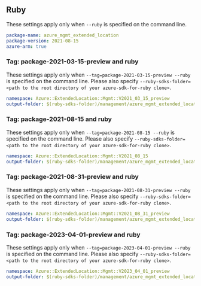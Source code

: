 ## Ruby

These settings apply only when `--ruby` is specified on the command line.

```yaml
package-name: azure_mgmt_extended_location
package-version: 2021-08-15
azure-arm: true
```

### Tag: package-2021-03-15-preview and ruby

These settings apply only when `--tag=package-2021-03-15-preview --ruby` is specified on the command line.
Please also specify `--ruby-sdks-folder=<path to the root directory of your azure-sdk-for-ruby clone>`.

```yaml $(tag) == 'package-2021-03-15-preview' && $(ruby)
namespace: Azure::ExtendedLocation::Mgmt::V2021_03_15_preview
output-folder: $(ruby-sdks-folder)/management/azure_mgmt_extended_location/lib
```

### Tag: package-2021-08-15 and ruby

These settings apply only when `--tag=package-2021-08-15 --ruby` is specified on the command line.
Please also specify `--ruby-sdks-folder=<path to the root directory of your azure-sdk-for-ruby clone>`.

```yaml $(tag) == 'package-2021-08-15' && $(ruby)
namespace: Azure::ExtendedLocation::Mgmt::V2021_08_15
output-folder: $(ruby-sdks-folder)/management/azure_mgmt_extended_location/lib
```

### Tag: package-2021-08-31-preview and ruby

These settings apply only when `--tag=package-2021-08-31-preview --ruby` is specified on the command line.
Please also specify `--ruby-sdks-folder=<path to the root directory of your azure-sdk-for-ruby clone>`.

```yaml $(tag) == 'package-2021-08-31-preview' && $(ruby)
namespace: Azure::ExtendedLocation::Mgmt::V2021_08_31_preview
output-folder: $(ruby-sdks-folder)/management/azure_mgmt_extended_location/lib
```

### Tag: package-2023-04-01-preview and ruby

These settings apply only when `--tag=package-2023-04-01-preview --ruby` is specified on the command line.
Please also specify `--ruby-sdks-folder=<path to the root directory of your azure-sdk-for-ruby clone>`.

```yaml $(tag) == 'package-2023-04-01-preview' && $(ruby)
namespace: Azure::ExtendedLocation::Mgmt::V2023_04_01_preview
output-folder: $(ruby-sdks-folder)/management/azure_mgmt_extended_location/lib
```